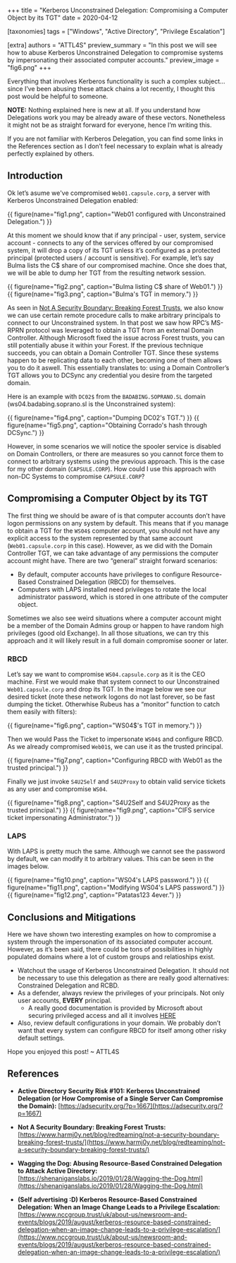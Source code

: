 +++
title = "Kerberos Unconstrained Delegation: Compromising a Computer Object by its TGT"
date = 2020-04-12

[taxonomies]
tags = ["Windows", "Active Directory", "Privilege Escalation"]

[extra]
authors = "ATTL4S"
preview_summary = "In this post we will see how to abuse Kerberos Unconstrained Delegation to compromise systems by impersonating their associated computer accounts."
preview_image = "fig6.png"
+++

Everything that involves Kerberos functionality is such a complex subject… since I’ve been abusing these attack chains a lot recently, I thought this post would be helpful to someone.

**NOTE:** Nothing explained here is new at all. If you understand how Delegations work you may be already aware of these vectors. Nonetheless it might not be as straight forward for everyone, hence I’m writing this.

If you are not familiar with Kerberos Delegation, you can find some links in the References section as I don’t feel necessary to explain what is already perfectly explained by others.


## Introduction

Ok let’s asume we've compromised `Web01.capsule.corp`, a server with Kerberos Unconstrained Delegation enabled:

{{ figure(name="fig1.png", caption="Web01 configured with Unconstrained Delegation.") }}

<!-- more -->

At this moment we should know that if any principal - user, system, service account - connects to any of the services offered by our compromised system, it will drop a copy of its TGT unless it’s configured as a protected principal (protected users / account is sensitive). 
For example, let’s say Bulma lists the C$ share of our compromised machine. Once she does that, we will be able to dump her TGT from the resulting network session.

{{ figure(name="fig2.png", caption="Bulma listing C$ share of Web01.") }}
{{ figure(name="fig3.png", caption="Bulma's TGT in memory.") }}

As seen in [Not A Security Boundary: Breaking Forest Trusts](https://www.harmj0y.net/blog/redteaming/not-a-security-boundary-breaking-forest-trusts/), we also know we can use certain remote procedure calls to make arbitrary principals to connect to our Unconstrained system. In that post we saw how RPC’s MS-RPRN protocol was leveraged to obtain a TGT from an external Domain Controller. Although Microsoft fixed the issue across Forest trusts, you can still potentially abuse it within your Forest. 
If the previous technique succeeds, you can obtain a Domain Controller TGT. Since these systems happen to be replicating data to each other, becoming one of them allows you to do it aswell. This essentially translates to: using a Domain Controller’s TGT allows you to DCSync any credential you desire from the targeted domain.

Here is an example with `DC02$` from the `BADABING.SOPRANO.SL` domain (ws04.badabing.soprano.sl is the Unconstrained system):

{{ figure(name="fig4.png", caption="Dumping DC02's TGT.") }}
{{ figure(name="fig5.png", caption="Obtaining Corrado's hash through DCSync.") }}

However, in some scenarios we will notice the spooler service is disabled on Domain Controllers, or there are measures so you cannot force them to connect to arbitrary systems using the previous approach. This is the case for my other domain (`CAPSULE.CORP`).
How could I use this approach with non-DC Systems to compromise `CAPSULE.CORP`? 


## Compromising a Computer Object by its TGT

The first thing we should be aware of is that computer accounts don’t have logon permissions on any system by default. This means that if you manage to obtain a TGT for the `WS04$` computer account, you should not have any explicit access to the system represented by that same account (`Web01.capsule.corp` in this case). 
However, as we did with the Domain Controller TGT, we can take advantage of any permissions the computer account might have. There are two “general” straight forward scenarios:
- By default, computer accounts have privileges to configure Resource-Based Constrained Delegation (RBCD) for themselves. 
- Computers with LAPS installed need privileges to rotate the local administrator password, which is stored in one attribute of the computer object.

Sometimes we also see weird situations where a computer account might be a member of the Domain Admins group or happen to have random high privileges (good old Exchange). In all those situations, we can try this approach and it will likely result in a full domain compromise sooner or later.


### RBCD

Let’s say we want to compromise `WS04.capsule.corp` as it is the CEO machine. First we would make that system connect to our Unconstrained `Web01.capsule.corp` and drop its TGT. In the image below we see our desired ticket (note these network logons do not last forever, so be fast dumping the ticket. Otherwhise Rubeus has a “monitor” function to catch them easily with filters): 

{{ figure(name="fig6.png", caption="WS04$'s TGT in memory.") }}

Then we would Pass the Ticket to impersonate `WS04$` and configure RBCD. As we already compromised `Web01$`, we can use it as the trusted principal.

{{ figure(name="fig7.png", caption="Configuring RBCD with Web01 as the trusted principal.") }}

Finally we just invoke `S4U2Self` and `S4U2Proxy` to obtain valid service tickets as any user and compromise `WS04`.

{{ figure(name="fig8.png", caption="S4U2Self and S4U2Proxy as the trusted principal.") }}
{{ figure(name="fig9.png", caption="CIFS service ticket impersonating Administrator.") }}


### LAPS

With LAPS is pretty much the same. Although we cannot see the password by default, we can modify it to arbitrary values. This can be seen in the images below.

{{ figure(name="fig10.png", caption="WS04's LAPS password.") }}
{{ figure(name="fig11.png", caption="Modifying WS04's LAPS password.") }}
{{ figure(name="fig12.png", caption="Patatas123 4ever.") }}


## Conclusions and Mitigations

Here we have shown two interesting examples on how to compromise a system through the impersonation of its associated computer account. However, as it’s been said, there could be tons of possibilities in highly populated domains where a lot of custom groups and relatioships exist.
- Watchout the usage of Kerberos Unconstrained Delegation. It should not be necessary to use this delegation as there are really good alternatives: Constrained Delegation and RCBD.
- As a defender, always review the privileges of your principals. Not only user accounts, **EVERY** principal.
    - A really good documentation is provided by Microsoft about securing privileged access and all it involves [HERE](https://docs.microsoft.com/en-us/windows-server/identity/securing-privileged-access/securing-privileged-access-reference-material) 
- Also, review default configurations in your domain. We probably don’t want that every system can configure RBCD for itself among other risky default settings.

Hope you enjoyed this post!
~ ATTL4S



## References

- **Active Directory Security Risk #101: Kerberos Unconstrained Delegation (or How Compromise of a Single Server Can Compromise the Domain):** 
[https://adsecurity.org/?p=1667](https://adsecurity.org/?p=1667)

- **Not A Security Boundary: Breaking Forest Trusts:**
[https://www.harmj0y.net/blog/redteaming/not-a-security-boundary-breaking-forest-trusts/](https://www.harmj0y.net/blog/redteaming/not-a-security-boundary-breaking-forest-trusts/)

- **Wagging the Dog: Abusing Resource-Based Constrained Delegation to Attack Active Directory:** 
[https://shenaniganslabs.io/2019/01/28/Wagging-the-Dog.html](https://shenaniganslabs.io/2019/01/28/Wagging-the-Dog.html)

- **(Self advertising :D) Kerberos Resource-Based Constrained Delegation: When an Image Change Leads to a Privilege Escalation:** 
[https://www.nccgroup.trust/uk/about-us/newsroom-and-events/blogs/2019/august/kerberos-resource-based-constrained-delegation-when-an-image-change-leads-to-a-privilege-escalation/](https://www.nccgroup.trust/uk/about-us/newsroom-and-events/blogs/2019/august/kerberos-resource-based-constrained-delegation-when-an-image-change-leads-to-a-privilege-escalation/)
